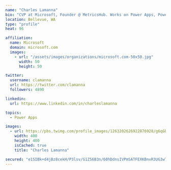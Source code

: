 ```yaml
---
name: "Charles Lamanna"
bio: "CVP at Microsoft, Founder @ MetricsHub. Works on Power Apps, Power Automate, Power Virtual Agent, Common Data Service and Dynamics 365."
location: Bellevue, WA
type: "profile"
heat: 96

affiliation:
  name: Microsoft
  domain: microsoft.com
  images:
    - url: "/assets/images/organizations/microsoft.com-50x50.jpg"
      width: 50
      height: 50

twitter:
  username: clamanna
  url: https://twitter.com/clamanna
  followers: 4890

linkedin:
  url: https://www.linkedin.com/in/charleslamanna

topics:
  - Power Apps

images:
  - url: https://pbs.twimg.com/profile_images/1263202626922876928/g6qGbHZ-_400x400.jpg
    width: 400
    height: 400
    isCached: true
    title: "Charles Lamanna"

secured: "e1SIBk+d4jBz8cekH/P3lsv/G1ZS6B3n/60hDdnsIVPmSATFEXKBnvR3UG3wT3jbZIPU78SB/DtelaZdIuznviiwBVT6WzmoRoNXGpSJElVwgNmtnvVtVbF4IGY2hf2R74tcxGls82oxxns/jYTxRLjXHNF0Y7EKLsV4x4e5NIIEjiQjStqtGwfzcDv9yiFfy5/ogK5CqkrDdub+l5Ar/MxNNqG+6fCu+jCkug7HcTLSPOTbZ+D9+mtMFWkbg+zN0UwL+AMku7dIhhSyH9mKt2BxT+rO672KlO1ecnA8ikmgzhnVR4Y+SYKTZ2EuOw5f8Gx5/h35nWK9RLelBQZ1TNyU7IiR0Cr+CrJIoSq0R4HypZgP3qU3AOmdoQNcEfRGGit7h1q+3E0BQx4Fkq+hpQk2nTqn74m76ZG94wSIw5Y=;sW2I3IP3U2J3xvSCcH3Pqg=="
---
```


